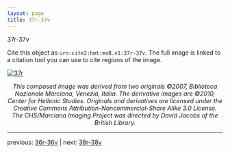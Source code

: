 ```yaml
---
layout: page
title: 37r-37v
---
```


37r-37v

Cite this object as `urn:cite2:hmt:msB.v1:37r-37v`. The full image is linked to a citation tool you can use to cite regions of the image.

[![37r](http://www.homermultitext.org/iipsrv?IIIF=/project/homer/pyramidal/deepzoom/hmt/vbbifolio/v1/vb_36v_37r.tif/full/800,/0/default.jpg)](http://www.homermultitext.org/ict2/?urn=urn:cite2:hmt:vbbifolio.v1:vb_36v_37r) 

<p style="text-align: center; font-style: italic;">This composed image was derived from two originals ©2007, Biblioteca Nazionale Marciana, Venezia, Italia. The derivative images are ©2010, Center for Hellenic Studies. Originals and derivatives are licensed under the Creative Commons Attribution-Noncommercial-Share Alike 3.0 License. The CHS/Marciana Imaging Project was directed by David Jacobs of the British Library.</p>

---

previous: [36r-36v](../36r-36v/) | next: [38r-38v](../38r-38v/)